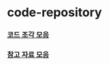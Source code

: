 # code-repository

### [코드 조각 모음](https://github.com/nhkiiim/code-repository/issues)

### [참고 자료 모음](https://github.com/nhkiiim/code-repository/wiki)
